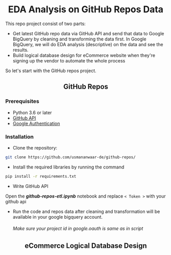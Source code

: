 <h1 align="center">EDA Analysis on GitHub Repos Data</h1>
This repo project consist of two parts:

- Get latest GitHub repo data via GitHub API and send that data to Google BigQuery by cleaning and transforming the data first. In Google BigQuery, we will do EDA analysis (descriptive) on the data and see the results.
- Build logical database design for eCommerce website when they're signing up the vendor to automate the whole process

So let's start with the GitHub repos project.

<h2 align="center">GitHub Repos</h2>
<h3>Prerequisites</h3>

- Python 3.6 or later
- [GitHub API](https://docs.github.com/en/rest/quickstart?apiVersion=2022-11-28 "Get Github API")
- [Google Authentication](https://stackoverflow.com/questions/58988362/google-oauth-2-0-using-python-for-gcp-bigquery "Read this discussion")

<h3>Installation</h3>

- Clone the repository:

```bash
git clone https://github.com/usmananwaar-de/github-repos/
```

- Install the required libraries by running the command

```bash
pip install -r requirements.txt
```

- Write GitHub API

Open the **_github-repos-etl.ipynb_** notebook and replace <code>< Token ></code> with your github api

- Run the code and repos data after cleaning and transformation will be available in your google bigquery account. <h6>Make sure your project id in google.oauth is same as in script</h6>

<h2 align="center">eCommerce Logical Database Design</h2>

